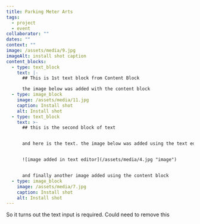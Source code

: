 ```yaml
---
title: Parking Meter Arts
tags:
  - project
  - event
collaborator: ""
dates: ""
context: ""
image: /assets/media/9.jpg
imageAlt: install shot caption
content_blocks:
  - type: text_block
    text: |-
      ## This is 1st text block from Content Block

      the image below was added with the content block
  - type: image_block
    image: /assets/media/11.jpg
    caption: Install shot
    alt: Install shot
  - type: text_block
    text: >-
      ## this is the second block of text


      and here is the text. the image below was added using the text editor ability


      ![image added in text editor](/assets/media/4.jpg "image")


      and finally another image added using the content block
  - type: image_block
    image: /assets/media/7.jpg
    caption: Install shot
    alt: Install shot
---
```

So it turns out the text input is required. Could need to remove this
